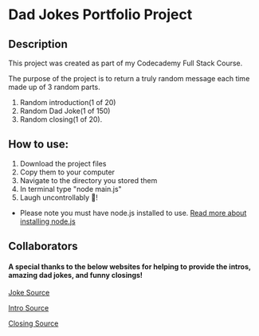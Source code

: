 # Dad Jokes Portfolio Project

## Description

This project was created as part of my Codecademy Full Stack Course.  

The purpose of the project is to return a truly random message each time made up of 3 random parts.  

1. Random introduction(1 of 20)
2. Random Dad Joke(1 of 150)
3. Random closing(1 of 20).

## How to use:
1. Download the project files
2. Copy them to your computer
3. Navigate to the directory you stored them
4. In terminal type "node main.js"
5. Laugh uncontrollably 🤣!

* Please note you must have node.js installed to use. [Read more about installing node.js](https://nodejs.org/en/learn/getting-started/how-to-install-nodejs)

## Collaborators

#### A special thanks to the below websites for helping to provide the intros, amazing dad jokes, and funny closings!

[Joke Source](https://www.countryliving.com/life/a27452412/best-dad-jokes/)

[Intro Source](https://www.stylecraze.com/articles/ways-to-say-hello/)

[Closing Source](https://pairedlife.com/etiquette/Funny-and-Cool-Ways-to-Say-Goodbye)